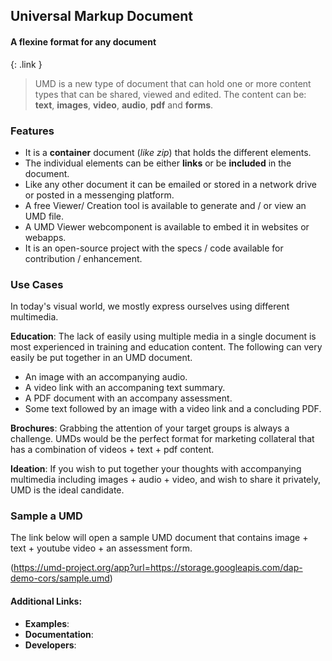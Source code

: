 ## Universal Markup Document
#### A flexine format for any document
{: .link }
<br/>
> UMD is a new type of document that can hold one or more content types that can be shared, viewed and edited. The content can be: **text**, **images**, **video**, **audio**, **pdf** and **forms**.

### Features
* It is a **container** document (*like zip*) that holds the different elements.
* The individual elements can be either **links** or be **included** in the document.
* Like any other document it can be emailed or stored in a network drive or posted in a messenging platform.
* A free Viewer/ Creation tool is available to generate and / or view an UMD file.
* A UMD Viewer webcomponent is available to embed it in websites or webapps.
* It is an open-source project with the specs / code available for contribution / enhancement.

### Use Cases
In today's visual world, we mostly express ourselves using different multimedia. 

**Education**: The lack of easily using multiple media in a single document is most experienced in training and education content. The following can very easily be put together in an UMD document. 
* An image with an accompanying audio.
* A video link with an accompaning text summary.
* A PDF document with an accompany assessment.
* Some text followed by an image with a video link and a concluding PDF.


**Brochures**: Grabbing the attention of your target groups is always a challenge. UMDs would be the perfect format for marketing collateral that has a combination of videos + text + pdf content.

**Ideation**: If you wish to put together your thoughts with accompanying multimedia including images + audio + video, and wish to share it privately, UMD is the ideal candidate.


### Sample a UMD
The link below will open a sample UMD document that contains image + text + youtube video + an assessment form. 

(https://umd-project.org/app?url=https://storage.googleapis.com/dap-demo-cors/sample.umd)

#### Additional Links:
* **Examples**:
* **Documentation**:
* **Developers**: 